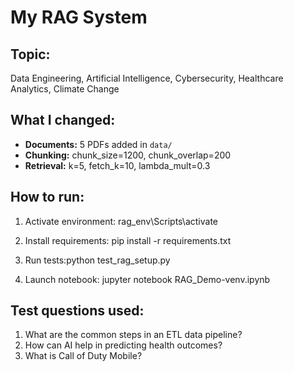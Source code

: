 # My RAG System

## Topic:
Data Engineering, Artificial Intelligence, Cybersecurity, Healthcare Analytics, Climate Change

## What I changed:
- **Documents:** 5 PDFs added in `data/`
- **Chunking:** chunk_size=1200, chunk_overlap=200
- **Retrieval:** k=5, fetch_k=10, lambda_mult=0.3

## How to run:
1. Activate environment: rag_env\Scripts\activate

2. Install requirements: pip install -r requirements.txt

3. Run tests:python test_rag_setup.py

4. Launch notebook: jupyter notebook RAG_Demo-venv.ipynb



## Test questions used:
1. What are the common steps in an ETL data pipeline?
2. How can AI help in predicting health outcomes?
3. What is Call of Duty Mobile?

